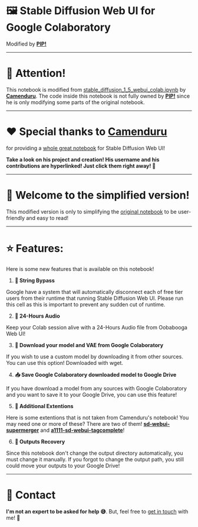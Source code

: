 # **🖼 Stable Diffusion Web UI for Google Colaboratory**

Modified by [**PIP!**](https://piptokku.carrd.co)

----

# **🚨 Attention!**

This notebook is modified from [stable_diffusion_1_5_webui_colab.ipynb](https://colab.research.google.com/github/camenduru/stable-diffusion-webui-colab/blob/main/stable/stable_diffusion_1_5_webui_colab.ipynb) by [**Camenduru**](https://github.com/camenduru). The code inside this notebook is not fully owned by [**PIP!**](https://piptokku.carrd.co) since he is only modifying some parts of the original notebook.

----

# ❤️ Special thanks to [**Camenduru**](https://github.com/camenduru)

for providing a [whole great notebook](https://github.com/camenduru/stable-diffusion-webui-colab) for Stable Diffusion Web UI!

**Take a look on his project and creation! His username and his contributions are hyperlinked! Just click them right away! 🫡**

----

# **👋 Welcome to the simplified version!**

This modified version is only to simplifying the [original notebook](https://colab.research.google.com/github/camenduru/stable-diffusion-webui-colab/blob/main/stable/stable_diffusion_1_5_webui_colab.ipynb) to be user-friendly and easy to read!

----

# **⭐️ Features:**

Here is some new features that is available on this notebook!

1. **🚨 String Bypass**

Google have a system that will automatically disconnect each of free tier users from their runtime that running Stable Diffusion Web UI. Please run this cell as this is important to prevent any sudden cut of runtime.

2. **🧊 24-Hours Audio**

Keep your Colab session alive with a 24-Hours Audio file from Oobabooga Web UI!

3. **🤖 Download your model and VAE from Google Colaboratory**

If you wish to use a custom model by downloading it from other sources. You can use this option! Downloaded with wget.

4. **📥 Save Google Colaboratory downloaded model to Google Drive**

If you have download a model from any sources with Google Colaboratory and you want to save it to your Google Drive, you can use this feature!

5. **🧩 Additional Extentions**

Here is some extentions that is not taken from Camenduru's notebook! You may need one or more of these? There are two of them! [**sd-webui-supermerger**](https://github.com/hako-mikan/sd-webui-supermerger) and [**a1111-sd-webui-tagcomplete**](https://github.com/DominikDoom/a1111-sd-webui-tagcomplete)!

6. **🌱 Outputs Recovery**

Since this notebook don't change the output directory automatically, you must change it manually. If you forgot to change the output path, you still could move your outputs to your Google Drive!

----

# **📧 Contact**

**I'm not an expert to be asked for help 😅**. But, feel free to [get in touch](https://piptokku.carrd.co) with me! 🙌
